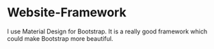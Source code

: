 # Website-Framework
I use Material Design for Bootstrap. It is a really good framework which could make Bootstrap more beautiful.
